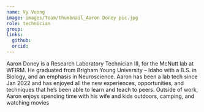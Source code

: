 ```yaml
---
name: Vy Vuong
image: images/Team/thumbnail_Aaron Doney pic.jpg
role: technician
group: 
links:
  github:
  orcid: 
---
```


Aaron Doney is a Research Laboratory Technician III, for the McNutt lab at WFIRM.  He graduated from Brigham Young University – Idaho with a B.S. in Biology, and an emphasis in Neuroscience.  Aaron has been a lab tech since Jan 2022 and has enjoyed all the new experiences, opportunities, and techniques that he’s been able to learn and teach to peers.  Outside of work, Aaron enjoys spending time with his wife and kids outdoors, camping, and watching movies
